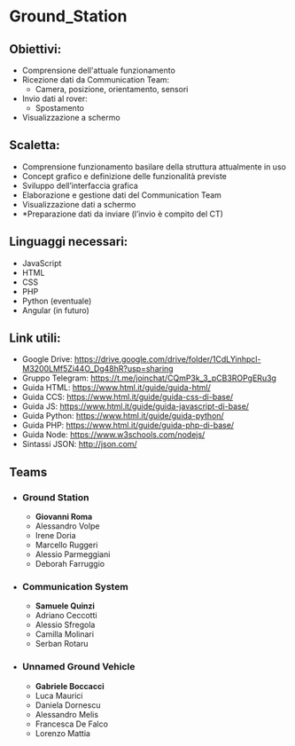 # Ground_Station

## Obiettivi:
* Comprensione dell'attuale funzionamento
* Ricezione dati da Communication Team:
    * Camera, posizione, orientamento, sensori
* Invio dati al rover:
    * Spostamento
* Visualizzazione a schermo

## Scaletta:
* Comprensione funzionamento basilare della struttura attualmente in uso
* Concept grafico e definizione delle funzionalità previste
* Sviluppo dell’interfaccia grafica
* Elaborazione e gestione dati del Communication Team
* Visualizzazione dati a schermo
* *Preparazione dati da inviare (l’invio è compito del CT)

## Linguaggi necessari:
* JavaScript 
* HTML
* CSS
* PHP
* Python (eventuale)
* Angular (in futuro)

## Link utili:
* Google Drive: https://drive.google.com/drive/folder/1CdLYinhpcl-M3200LMf5Zi44O_Dg48hR?usp=sharing
* Gruppo Telegram: https://t.me/joinchat/CQmP3k_3_pCB3ROPgERu3g
* Guida HTML: https://www.html.it/guide/guida-html/
* Guida CCS: https://www.html.it/guide/guida-css-di-base/
* Guida JS: https://www.html.it/guide/guida-javascript-di-base/
* Guida Python: https://www.html.it/guide/guida-python/
* Guida PHP: https://www.html.it/guide/guida-php-di-base/
* Guida Node: https://www.w3schools.com/nodejs/
* Sintassi JSON: http://json.com/

## Teams
* ### Ground Station
    * **Giovanni Roma**
    * Alessandro Volpe
    * Irene Doria
    * Marcello Ruggeri
    * Alessio Parmeggiani
    * Deborah Farruggio

* ### Communication System
    * **Samuele Quinzi**
    * Adriano Ceccotti
    * Alessio Sfregola
    * Camilla Molinari
    * Serban Rotaru

* ### Unnamed Ground Vehicle
    * **Gabriele Boccacci**
    * Luca Maurici
    * Daniela Dornescu
    * Alessandro Melis  
    * Francesca De Falco
    * Lorenzo Mattia 
